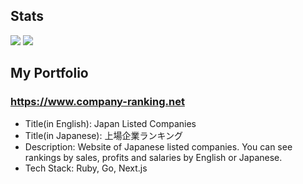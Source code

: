 ## Stats


![](https://github-readme-stats.vercel.app/api?username=yuki0920&count_private=true&theme=buefy&show_icons=true)
![](https://github-readme-stats.vercel.app/api/top-langs/?username=yuki0920&count_private=true&theme=buefy&layout=compact)

## My Portfolio
### https://www.company-ranking.net
- Title(in English): Japan Listed Companies
- Title(in Japanese): 上場企業ランキング
- Description: Website of Japanese listed companies. You can see rankings by sales, profits and salaries by English or Japanese.
- Tech Stack: Ruby, Go, Next.js
